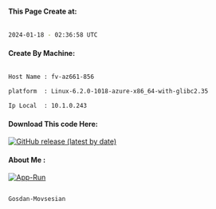 
   
#### This Page Create at:

```bash

2024-01-18 - 02:36:58 UTC

```

#### Create By Machine:

```bash

Host Name : fv-az661-856

platform  : Linux-6.2.0-1018-azure-x86_64-with-glibc2.35

Ip Local  : 10.1.0.243

```
#### Download This code Here:

[![GitHub release (latest by date)](https://img.shields.io/github/v/release/Gosdan-Movsesian/Gosdan?style=for-the-badge&label=Download)](https://github.com/Gosdan-Movsesian/Gosdan/releases) 

</p> 

#### About Me :

[![App-Run](https://github.com/Gosdan-Movsesian/Gosdan/actions/workflows/App-Run.yml/badge.svg)](https://github.com/Gosdan-Movsesian/Gosdan/actions/workflows/App-Run.yml)

```bash

Gosdan-Movsesian

```

